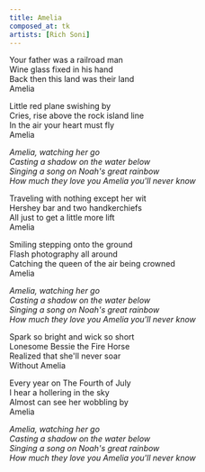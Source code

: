 ```yaml
---
title: Amelia
composed_at: tk
artists: [Rich Soni]
---
```


Your father was a railroad man  
Wine glass fixed in his hand  
Back then this land was their land  
Amelia  

Little red plane swishing by  
Cries, rise above the rock island line  
In the air your heart must fly  
Amelia  

*Amelia, watching her go*  
*Casting a shadow on the water below*  
*Singing a song on Noah's great rainbow*  
*How much they love you Amelia you'll never know*  

Traveling with nothing except her wit  
Hershey bar and two handkerchiefs   
All just to get a little more lift  
Amelia  

Smiling stepping onto the ground  
Flash photography all around  
Catching the queen of the air being crowned  
Amelia  

*Amelia, watching her go*  
*Casting a shadow on the water below*  
*Singing a song on Noah's great rainbow*  
*How much they love you Amelia you'll never know*  

Spark so bright and wick so short  
Lonesome Bessie the Fire Horse  
Realized that she'll never soar  
Without Amelia  

Every year on The Fourth of July  
I hear a hollering in the sky  
Almost can see her wobbling by  
Amelia  

*Amelia, watching her go*  
*Casting a shadow on the water below*  
*Singing a song on Noah's great rainbow*  
*How much they love you Amelia you'll never know*  
